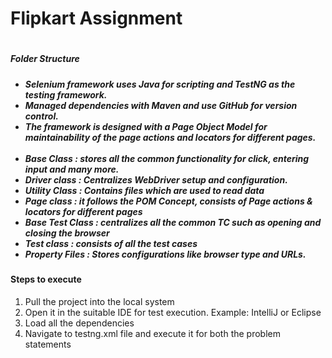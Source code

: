 <h1>Flipkart Assignment<h1>

<h5>Folder Structure<h5>

<ul>
<li>Selenium framework uses Java for scripting and TestNG as the testing framework.</li>
  <li>Managed dependencies with Maven and use GitHub for version control.</li>
  <li>The framework is designed with a Page Object Model for maintainability of the page actions and locators for different pages.</li>
  <br>
  <li>Base Class : stores all the common functionality for click, entering input and many more. </li>
  <li>Driver class : Centralizes WebDriver setup and configuration.</li>
  <li>Utility Class : Contains files which are used to read data</li>
  <li>Page class : it follows the POM Concept, consists of Page actions & locators for different pages</li>
  <li>Base Test Class : centralizes all the common TC such as opening and closing the browser</li>
  <li>Test class : consists of all the test cases </li>
  <li>Property Files : Stores configurations like browser type and URLs.</li>
</ul>

<h4>Steps to execute</h4>
<ol>
  <li>Pull the project into the local system</li>
  <li>Open it in the suitable IDE for test execution. Example: IntelliJ or Eclipse </li>
  <li>Load all the dependencies </li>
  <li>Navigate to testng.xml file and execute it for both the problem statements</li>
</ol>
